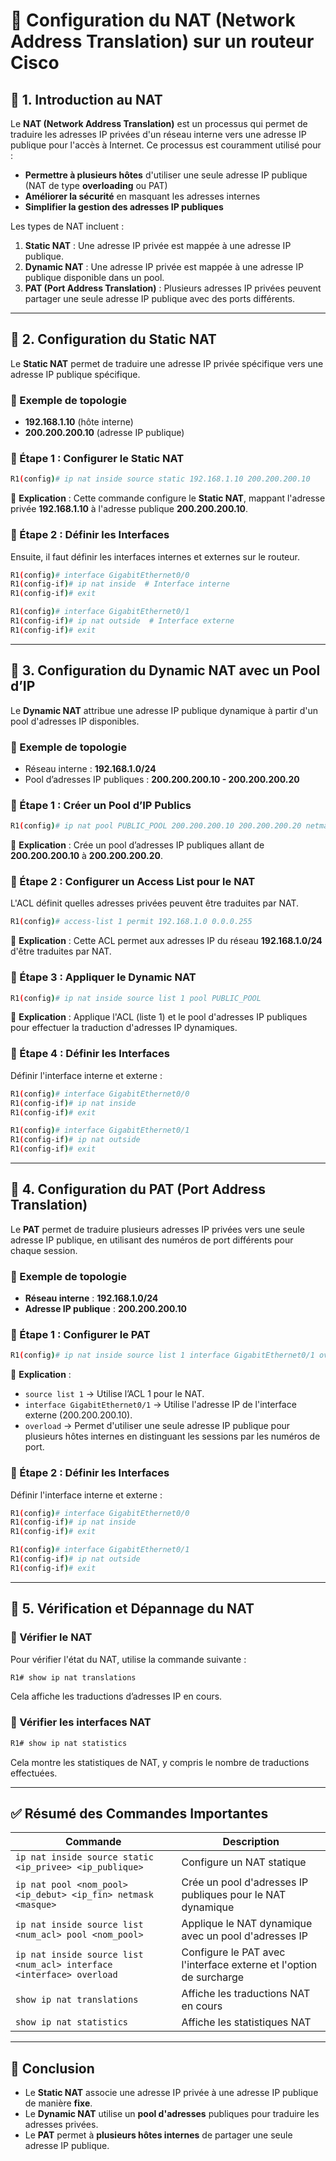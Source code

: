 # 🔹 **Configuration du NAT (Network Address Translation) sur un routeur Cisco**  

## 📌 **1. Introduction au NAT**  
Le **NAT (Network Address Translation)** est un processus qui permet de traduire les adresses IP privées d'un réseau interne vers une adresse IP publique pour l'accès à Internet. Ce processus est couramment utilisé pour :
- **Permettre à plusieurs hôtes** d'utiliser une seule adresse IP publique (NAT de type **overloading** ou PAT)
- **Améliorer la sécurité** en masquant les adresses internes
- **Simplifier la gestion des adresses IP publiques**

Les types de NAT incluent :
1. **Static NAT** : Une adresse IP privée est mappée à une adresse IP publique.
2. **Dynamic NAT** : Une adresse IP privée est mappée à une adresse IP publique disponible dans un pool.
3. **PAT (Port Address Translation)** : Plusieurs adresses IP privées peuvent partager une seule adresse IP publique avec des ports différents.

---

## 📌 **2. Configuration du Static NAT**  
Le **Static NAT** permet de traduire une adresse IP privée spécifique vers une adresse IP publique spécifique.

### **🔹 Exemple de topologie**
- **192.168.1.10** (hôte interne)
- **200.200.200.10** (adresse IP publique)

### **🔹 Étape 1 : Configurer le Static NAT**
```bash
R1(config)# ip nat inside source static 192.168.1.10 200.200.200.10
```
📌 **Explication** : Cette commande configure le **Static NAT**, mappant l'adresse privée **192.168.1.10** à l'adresse publique **200.200.200.10**.

### **🔹 Étape 2 : Définir les Interfaces**
Ensuite, il faut définir les interfaces internes et externes sur le routeur.

```bash
R1(config)# interface GigabitEthernet0/0
R1(config-if)# ip nat inside  # Interface interne
R1(config-if)# exit

R1(config)# interface GigabitEthernet0/1
R1(config-if)# ip nat outside  # Interface externe
R1(config-if)# exit
```

---

## 📌 **3. Configuration du Dynamic NAT avec un Pool d’IP**  
Le **Dynamic NAT** attribue une adresse IP publique dynamique à partir d'un pool d'adresses IP disponibles.

### **🔹 Exemple de topologie**
- Réseau interne : **192.168.1.0/24**
- Pool d’adresses IP publiques : **200.200.200.10 - 200.200.200.20**

### **🔹 Étape 1 : Créer un Pool d’IP Publics**
```bash
R1(config)# ip nat pool PUBLIC_POOL 200.200.200.10 200.200.200.20 netmask 255.255.255.0
```
📌 **Explication** : Crée un pool d’adresses IP publiques allant de **200.200.200.10** à **200.200.200.20**.

### **🔹 Étape 2 : Configurer un Access List pour le NAT**
L'ACL définit quelles adresses privées peuvent être traduites par NAT.

```bash
R1(config)# access-list 1 permit 192.168.1.0 0.0.0.255
```
📌 **Explication** : Cette ACL permet aux adresses IP du réseau **192.168.1.0/24** d'être traduites par NAT.

### **🔹 Étape 3 : Appliquer le Dynamic NAT**
```bash
R1(config)# ip nat inside source list 1 pool PUBLIC_POOL
```
📌 **Explication** : Applique l'ACL (liste 1) et le pool d'adresses IP publiques pour effectuer la traduction d'adresses IP dynamiques.

### **🔹 Étape 4 : Définir les Interfaces**
Définir l'interface interne et externe :

```bash
R1(config)# interface GigabitEthernet0/0
R1(config-if)# ip nat inside
R1(config-if)# exit

R1(config)# interface GigabitEthernet0/1
R1(config-if)# ip nat outside
R1(config-if)# exit
```

---

## 📌 **4. Configuration du PAT (Port Address Translation)**  
Le **PAT** permet de traduire plusieurs adresses IP privées vers une seule adresse IP publique, en utilisant des numéros de port différents pour chaque session.

### **🔹 Exemple de topologie**
- **Réseau interne** : **192.168.1.0/24**
- **Adresse IP publique** : **200.200.200.10**

### **🔹 Étape 1 : Configurer le PAT**
```bash
R1(config)# ip nat inside source list 1 interface GigabitEthernet0/1 overload
```
📌 **Explication** :  
- `source list 1` → Utilise l’ACL 1 pour le NAT.  
- `interface GigabitEthernet0/1` → Utilise l'adresse IP de l'interface externe (200.200.200.10).  
- `overload` → Permet d'utiliser une seule adresse IP publique pour plusieurs hôtes internes en distinguant les sessions par les numéros de port.

### **🔹 Étape 2 : Définir les Interfaces**
Définir l'interface interne et externe :

```bash
R1(config)# interface GigabitEthernet0/0
R1(config-if)# ip nat inside
R1(config-if)# exit

R1(config)# interface GigabitEthernet0/1
R1(config-if)# ip nat outside
R1(config-if)# exit
```

---

## 📌 **5. Vérification et Dépannage du NAT**  
### **🔹 Vérifier le NAT**
Pour vérifier l'état du NAT, utilise la commande suivante :
```bash
R1# show ip nat translations
```
Cela affiche les traductions d’adresses IP en cours.

### **🔹 Vérifier les interfaces NAT**
```bash
R1# show ip nat statistics
```
Cela montre les statistiques de NAT, y compris le nombre de traductions effectuées.

---

## ✅ **Résumé des Commandes Importantes**
| **Commande** | **Description** |
|--------------|-----------------|
| `ip nat inside source static <ip_privee> <ip_publique>` | Configure un NAT statique |
| `ip nat pool <nom_pool> <ip_debut> <ip_fin> netmask <masque>` | Crée un pool d'adresses IP publiques pour le NAT dynamique |
| `ip nat inside source list <num_acl> pool <nom_pool>` | Applique le NAT dynamique avec un pool d'adresses IP |
| `ip nat inside source list <num_acl> interface <interface> overload` | Configure le PAT avec l'interface externe et l'option de surcharge |
| `show ip nat translations` | Affiche les traductions NAT en cours |
| `show ip nat statistics` | Affiche les statistiques NAT |

---

## 🎯 **Conclusion**
- Le **Static NAT** associe une adresse IP privée à une adresse IP publique de manière **fixe**.
- Le **Dynamic NAT** utilise un **pool d'adresses** publiques pour traduire les adresses privées.
- Le **PAT** permet à **plusieurs hôtes internes** de partager une seule adresse IP publique.